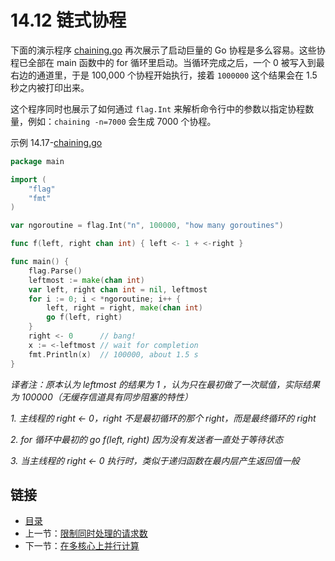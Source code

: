 # 14.12 链式协程

下面的演示程序 [chaining.go](examples/chapter_14/chaining.go) 再次展示了启动巨量的 Go 协程是多么容易。这些协程已全部在 main 函数中的 for
循环里启动。当循环完成之后，一个 0 被写入到最右边的通道里，于是 100,000 个协程开始执行，接着 `1000000` 这个结果会在 1.5 秒之内被打印出来。


这个程序同时也展示了如何通过 `flag.Int` 来解析命令行中的参数以指定协程数量，例如：`chaining -n=7000` 会生成 7000 个协程。
 

示例 14.17-[chaining.go](examples/chapter_14/chaining.go)
```go
package main

import (
	"flag"
	"fmt"
)

var ngoroutine = flag.Int("n", 100000, "how many goroutines")

func f(left, right chan int) { left <- 1 + <-right }

func main() {
	flag.Parse()
	leftmost := make(chan int)
	var left, right chan int = nil, leftmost
	for i := 0; i < *ngoroutine; i++ {
		left, right = right, make(chan int)
		go f(left, right)
	}
	right <- 0      // bang!
	x := <-leftmost // wait for completion
	fmt.Println(x)  // 100000, about 1.5 s
}
```
*译者注：原本认为 leftmost 的结果为 1 ，认为只在最初做了一次赋值，实际结果为 100000（无缓存信道具有同步阻塞的特性）*

*1. 主线程的 right <- 0，right 不是最初循环的那个 right，而是最终循环的 right*

*2. for 循环中最初的 go f(left, right) 因为没有发送者一直处于等待状态*

*3. 当主线程的 right <- 0 执行时，类似于递归函数在最内层产生返回值一般*

## 链接

- [目录](directory.md)
- 上一节：[限制同时处理的请求数](14.11.md)
- 下一节：[在多核心上并行计算](14.13.md)
 
